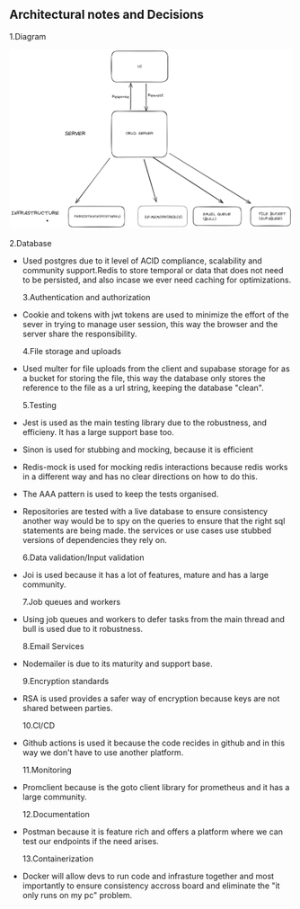 ## Architectural notes and Decisions

1.Diagram

![Alt text](./thread.png 'architecture diagram')

2.Database

- Used postgres due to it level of ACID compliance, scalability and community support.Redis to store temporal or data that does not need to be persisted, and also incase we ever need caching for optimizations.

  3.Authentication and authorization

- Cookie and tokens with jwt tokens are used to minimize the effort of the sever in trying to manage user session, this way the browser and the server share the responsibility.

  4.File storage and uploads

- Used multer for file uploads from the client and supabase storage for
  as a bucket for storing the file, this way the database only stores the reference to the file as a url string, keeping the database "clean".

  5.Testing

- Jest is used as the main testing library due to the robustness, and efficieny. It has a large support base too.
- Sinon is used for stubbing and mocking, because it is efficient
- Redis-mock is used for mocking redis interactions because redis works in a different way and has no clear directions on how to do this.
- The AAA pattern is used to keep the tests organised.
- Repositories are tested with a live database to ensure consistency another way would be to spy on the queries to ensure that the right sql statements are being made.
  the services or use cases use stubbed versions of dependencies they rely on.

  6.Data validation/Input validation

- Joi is used because it has a lot of features, mature and has a large community.

  7.Job queues and workers

- Using job queues and workers to defer tasks from the main thread and bull is used due to it robustness.

  8.Email Services

- Nodemailer is due to its maturity and support base.

  9.Encryption standards

- RSA is used provides a safer way of encryption because keys are not shared between parties.

  10.CI/CD

- Github actions is used it because the code recides in github and in this way we don't have to use another platform.

  11.Monitoring

- Promclient because is the goto client library for prometheus and it has a large community.

  12.Documentation

- Postman because it is feature rich and offers a platform where we can test our endpoints if the need arises.

  13.Containerization

- Docker will allow devs to run code and infrasture together and most importantly to ensure consistency accross board and eliminate the "it only runs on my pc" problem.
